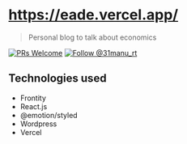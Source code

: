 # https://eade.vercel.app/

> Personal blog to talk about economics

[![PRs Welcome](https://img.shields.io/badge/PRs-welcome-brightgreen.svg?style=flat-square)](http://makeapullrequest.com)
<a href="https://twitter.com/intent/follow?screen_name=31manu_rt"><img src="https://img.shields.io/twitter/follow/31manu_rt.svg?label=Follow%20@31manu_rt" alt="Follow @31manu_rt" /></a>

## Technologies used

- Frontity
- React.js
- @emotion/styled
- Wordpress
- Vercel
